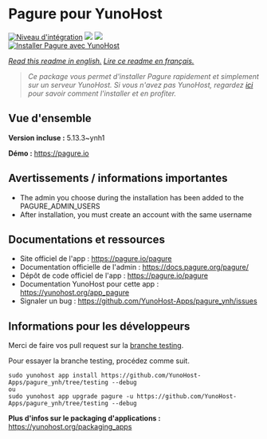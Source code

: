 # Pagure pour YunoHost

[![Niveau d'intégration](https://dash.yunohost.org/integration/pagure.svg)](https://dash.yunohost.org/appci/app/pagure) ![](https://ci-apps.yunohost.org/ci/badges/pagure.status.svg) ![](https://ci-apps.yunohost.org/ci/badges/pagure.maintain.svg)  
[![Installer Pagure avec YunoHost](https://install-app.yunohost.org/install-with-yunohost.svg)](https://install-app.yunohost.org/?app=pagure)

*[Read this readme in english.](./README.md)*
*[Lire ce readme en français.](./README_fr.md)*

> *Ce package vous permet d'installer Pagure rapidement et simplement sur un serveur YunoHost.
Si vous n'avez pas YunoHost, regardez [ici](https://yunohost.org/#/install) pour savoir comment l'installer et en profiter.*

## Vue d'ensemble



**Version incluse :** 5.13.3~ynh1

**Démo :** https://pagure.io

## Avertissements / informations importantes

* The admin you choose during the installation has been added to the PAGURE_ADMIN_USERS
* After installation, you must create an account with the same username

## Documentations et ressources

* Site officiel de l'app : https://pagure.io/pagure
* Documentation officielle de l'admin : https://docs.pagure.org/pagure/
* Dépôt de code officiel de l'app : https://pagure.io/pagure
* Documentation YunoHost pour cette app : https://yunohost.org/app_pagure
* Signaler un bug : https://github.com/YunoHost-Apps/pagure_ynh/issues

## Informations pour les développeurs

Merci de faire vos pull request sur la [branche testing](https://github.com/YunoHost-Apps/pagure_ynh/tree/testing).

Pour essayer la branche testing, procédez comme suit.
```
sudo yunohost app install https://github.com/YunoHost-Apps/pagure_ynh/tree/testing --debug
ou
sudo yunohost app upgrade pagure -u https://github.com/YunoHost-Apps/pagure_ynh/tree/testing --debug
```

**Plus d'infos sur le packaging d'applications :** https://yunohost.org/packaging_apps